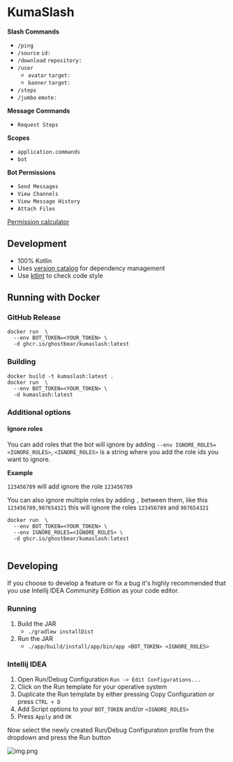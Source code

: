 # KumaSlash

**Slash Commands**
- `/ping`
- `/source` `id:`
- `/download` `repository:`
- `/user`
  - `avatar` `target:`
  - `banner` `target:`
- `/steps`
- `/jumbo` `emote:`

**Message Commands**
- `Request Steps`

**Scopes**
- `application.commands`
- `bot`

**Bot Permissions**
- `Send Messages`
- `View Channels`
- `View Message History`
- `Attach Files`

[Permission calculator](https://discordapi.com/permissions.html#101376)

## Development
- 100% Kotlin
- Uses [version catalog](https://docs.gradle.org/current/userguide/platforms.html) for dependency management
- Use [ktlint](https://github.com/pinterest/ktlint) to check code style

## Running with Docker

### GitHub Release
```shell
docker run  \
  --env BOT_TOKEN=<YOUR_TOKEN> \
  -d ghcr.io/ghostbear/kumaslash:latest
```

### Building
```shell
docker build -t kumaslash:latest .
docker run  \
  --env BOT_TOKEN=<YOUR_TOKEN> \
  -d kumaslash:latest
```

### Additional options

#### Ignore roles

You can add roles that the bot will ignore by adding `--env IGNORE_ROLES=<IGNORE_ROLES>`, `<IGNORE_ROLES>` is a string where you add the role ids you want to ignore.

**Example**

`123456789` will add ignore the role `123456789`

You can also ignore multiple roles by adding `,` between them, like this `123456789,987654321` this will ignore the roles `123456789` and `987654321`

```shell
docker run  \
  --env BOT_TOKEN=<YOUR_TOKEN> \
  --env IGNORE_ROLES=<IGNORE_ROLES> \
  -d ghcr.io/ghostbear/kumaslash:latest
  
```

## Developing

If you choose to develop a feature or fix a bug it's highly recommended that you use Intellij IDEA Community Edition as your code editor. 

### Running
1. Build the JAR 
   - `./gradlew installDist`
2. Run the JAR
   - `./app/build/install/app/bin/app <BOT_TOKEN> <IGNORE_ROLES>`

### Intellij IDEA
1. Open Run/Debug Configuration `Run -> Edit Configurations...`
2. Click on the Run template for your operative system
3. Duplicate the Run template by either pressing Copy Configuration or press `CTRL + D`
4. Add Script options to your `BOT_TOKEN` and/or `<IGNORE_ROLES>`
6. Press `Apply` and `OK`

Now select the newly created Run/Debug Configuration profile from the dropdown and press the Run button

![img.png](.github/assets/run_profiles.png)